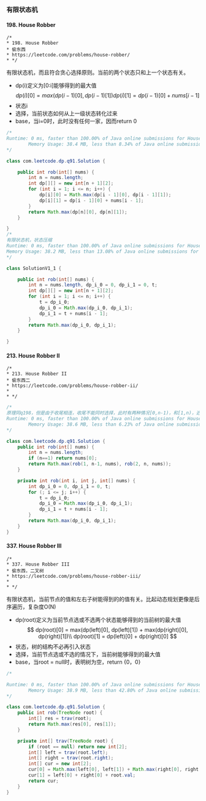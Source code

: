 ### 有限状态机

#### 198. House Robber

```
/*
* 198. House Robber
* 偷东西
* https://leetcode.com/problems/house-robber/
* */
```

有限状态机，而且符合贪心选择原则。当前的两个状态只和上一个状态有关。
- dp(i)定义为[0:i]能够得到的最大值
    $$
    dp(i)[0] = max(dp(i-1)[0], dp(i-1)[1])
    dp(i)[1] = dp(i-1)[0] + nums[i-1]
    $$
- 状态i
- 选择，当前状态如何从上一级状态转化过来
- base，当i=0时，此时没有任何一家，因而return 0

```java
/*
Runtime: 0 ms, faster than 100.00% of Java online submissions for House Robber.
        Memory Usage: 38.4 MB, less than 8.34% of Java online submissions for House Robber.
*/

class com.leetcode.dp.q91.Solution {

    public int rob(int[] nums) {
        int n = nums.length;
        int dp[][] = new int[n + 1][2];
        for (int i = 1; i <= n; i++) {
            dp[i][0] = Math.max(dp[i - 1][0], dp[i - 1][1]);
            dp[i][1] = dp[i - 1][0] + nums[i - 1];
        }
        return Math.max(dp[n][0], dp[n][1]);
    }

}
/*
有限状态机，状态压缩
Runtime: 0 ms, faster than 100.00% of Java online submissions for House Robber.
Memory Usage: 38.2 MB, less than 13.08% of Java online submissions for House Robber.
*/

class SolutionV1_1 {

    public int rob(int[] nums) {
        int n = nums.length, dp_i_0 = 0, dp_i_1 = 0, t;
        int dp[][] = new int[n + 1][2];
        for (int i = 1; i <= n; i++) {
            t = dp_i_0;
            dp_i_0 = Math.max(dp_i_0, dp_i_1);
            dp_i_1 = t + nums[i - 1];
        }
        return Math.max(dp_i_0, dp_i_1);
    }

}
```

#### 213. House Robber II

```
/*
* 213. House Robber II
* 偷东西二
* https://leetcode.com/problems/house-robber-ii/
*
* */
```

```java
/*
原理同q198，但是由于收尾相连，收尾不能同时选择，此时有两种情况[0,n-1)，和[1,n)，选择最大的即可
Runtime: 0 ms, faster than 100.00% of Java online submissions for House Robber II.
        Memory Usage: 38.6 MB, less than 6.23% of Java online submissions for House Robber II.
*/

class com.leetcode.dp.q91.Solution {
    public int rob(int[] nums) {
        int n = nums.length;
        if (n==1) return nums[0];
        return Math.max(rob(1, n-1, nums), rob(2, n, nums));
    }

    private int rob(int i, int j, int[] nums) {
        int dp_i_0 = 0, dp_i_1 = 0, t;
        for (; i <= j; i++) {
            t = dp_i_0;
            dp_i_0 = Math.max(dp_i_0, dp_i_1);
            dp_i_1 = t + nums[i - 1];
        }
        return Math.max(dp_i_0, dp_i_1);
    }
}
```

#### 337. House Robber III

```
/*
* 337. House Robber III
* 偷东西，二叉树
* https://leetcode.com/problems/house-robber-iii/
*
* */
```

有限状态机，当前节点的值和左右子树能得到的的值有关。比起动态规划更像是后序遍历，复杂度O(N)
- dp(root)定义为当前节点选或不选两个状态能够得到的当前树的最大值
    $$
    dp(root)[0] = max(dp(left)[0], dp(left)[1]) + max(dp(right)[0], dp(right)[1])\\
    dp(root)[1] = dp(left)[0] + dp(right)[0]
    $$
- 状态，树的结构不必再引入状态
- 选择，当前节点选或不选的情况下，当前树能够得到的最大值
- base，当root = null时，表明树为空，return {0，0}

```java
/*

Runtime: 0 ms, faster than 100.00% of Java online submissions for House Robber III.
        Memory Usage: 38.9 MB, less than 42.80% of Java online submissions for House Robber III.
*/

class com.leetcode.dp.q91.Solution {
    public int rob(TreeNode root) {
        int[] res = trav(root);
        return Math.max(res[0], res[1]);
    }

    private int[] trav(TreeNode root) {
        if (root == null) return new int[2];
        int[] left = trav(root.left);
        int[] right = trav(root.right);
        int[] cur = new int[2];
        cur[0] = Math.max(left[0], left[1]) + Math.max(right[0], right[1]);
        cur[1] = left[0] + right[0] + root.val;
        return cur;
    }
}
```